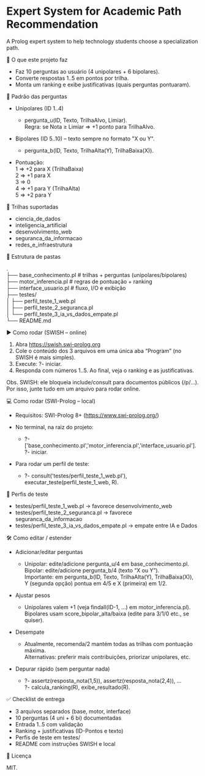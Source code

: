 # Expert System for Academic Path Recommendation

A Prolog expert system to help technology students choose a specialization path.

📌 O que este projeto faz

* Faz 10 perguntas ao usuário (4 unipolares + 6 bipolares).  
* Converte respostas 1..5 em pontos por trilha.  
* Monta um ranking e exibe justificativas (quais perguntas pontuaram).  

🧠 Padrão das perguntas

* Unipolares (ID 1..4)  
  * pergunta_u(ID, Texto, TrilhaAlvo, Limiar).  
  Regra: se Nota ≥ Limiar ⇒ +1 ponto para TrilhaAlvo.

* Bipolares (ID 5..10) – texto sempre no formato "X ou Y".  
   * pergunta_b(ID, Texto, TrilhaAlta(Y), TrilhaBaixa(X)).

* Pontuação:  
   1 ⇒ +2 para X (TrilhaBaixa)  
   2 ⇒ +1 para X  
   3 ⇒ 0  
   4 ⇒ +1 para Y (TrilhaAlta)  
   5 ⇒ +2 para Y  

🎯 Trilhas suportadas

* ciencia_de_dados  
* inteligencia_artificial  
* desenvolvimento_web  
* seguranca_da_informacao  
* redes_e_infraestrutura  

📁 Estrutura de pastas

.  
├── base_conhecimento.pl          # trilhas + perguntas (unipolares/bipolares)  
├── motor_inferencia.pl           # regras de pontuação + ranking  
├── interface_usuario.pl          # fluxo, I/O e exibição  
├── testes/  
│   ├── perfil_teste_1_web.pl  
│   ├── perfil_teste_2_seguranca.pl  
│   └── perfil_teste_3_ia_vs_dados_empate.pl  
└── README.md  

▶️ Como rodar (SWISH – online)

1. Abra https://swish.swi-prolog.org
2. Cole o conteúdo dos 3 arquivos em uma única aba “Program” (no SWISH é mais simples).
3. Execute: ?- iniciar.
4. Responda com números 1..5. Ao final, veja o ranking e as justificativas.

Obs. SWISH: ele bloqueia include/consult para documentos públicos (/p/...). Por isso, junte tudo em um arquivo para rodar online.

💻 Como rodar (SWI-Prolog – local)

* Requisitos: SWI-Prolog 8+ (https://www.swi-prolog.org/)

* No terminal, na raiz do projeto:  
  * ?- ['base_conhecimento.pl','motor_inferencia.pl','interface_usuario.pl'].
?- iniciar.

* Para rodar um perfil de teste:  
  * ?- consult('testes/perfil_teste_1_web.pl'),
   executar_teste(perfil_teste_1_web, R).

🧪 Perfis de teste

* testes/perfil_teste_1_web.pl → favorece desenvolvimento_web  
* testes/perfil_teste_2_seguranca.pl → favorece seguranca_da_informacao  
* testes/perfil_teste_3_ia_vs_dados_empate.pl → empate entre IA e Dados  

🛠️ Como editar / estender

* Adicionar/editar perguntas  
   * Unipolar: edite/adicione pergunta_u/4 em base_conhecimento.pl.  
    Bipolar: edite/adicione pergunta_b/4 (texto “X ou Y”).  
      Importante: em pergunta_b(ID, Texto, TrilhaAlta(Y), TrilhaBaixa(X)),  
      Y (segunda opção) pontua em 4/5 e X (primeira) em 1/2.  

* Ajustar pesos  
    * Unipolares valem +1 (veja findall(ID-1, ...) em motor_inferencia.pl).  
  Bipolares usam score_bipolar_alta/baixa (edite para 3/1/0 etc., se quiser).  
  
* Desempate  
  * Atualmente, recomenda/2 mantém todas as trilhas com pontuação máxima.  
  Alternativas: preferir mais contribuições, priorizar unipolares, etc.  

* Depurar rápido (sem perguntar nada)  
     * ?- assertz(resposta_nota(1,5)), assertz(resposta_nota(2,4)), ...  
  ?- calcula_ranking(R), exibe_resultado(R).  

✅ Checklist de entrega

* 3 arquivos separados (base, motor, interface)  
* 10 perguntas (4 uni + 6 bi) documentadas  
* Entrada 1..5 com validação  
* Ranking + justificativas (ID-Pontos e texto)  
* Perfis de teste em testes/  
* README com instruções SWISH e local  

📄 Licença

MIT.  
